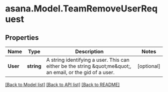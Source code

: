 
# asana.Model.TeamRemoveUserRequest

## Properties

Name | Type | Description | Notes
------------ | ------------- | ------------- | -------------
**User** | **string** | A string identifying a user. This can either be the string \&quot;me\&quot;, an email, or the gid of a user. | [optional] 

[[Back to Model list]](../README.md#documentation-for-models)
[[Back to API list]](../README.md#documentation-for-api-endpoints)
[[Back to README]](../README.md)

